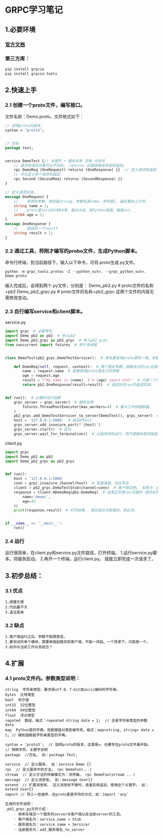 # GRPC学习笔记

## 1.必要环境

### [官方文档](http://doc.oschina.net/grpc?t=60138)

### 第三方库：

``` python
pip install grpcio
pip install grpcio-tools
```

## 2.快速上手

### 2.1 创建一个proto文件，编写接口。

文件名称：Demo.proto，文件格式如下：

```protobuf
// 说明proto的版本。
syntax = "proto3";


// 包名
package test;


service DemoTest {// 关键字 + 服务名称 空格 大括号
    // 请求和请求对象可以不同名。 returns 后面直接括号说明返回。
    rpc DemoReq (OneRequest) returns (OneResponse) {}  // 定义请求和返回
    // 可以定义多个请求和返回
    rpc Second (SecondReq) returns (SecondResponse) {}
}

// 定义请求实体。
message OneRequest {
    //    请求的参数，类型是string，参数名是name，序号是1. 最后要加上分号。
    string name = 1;
    //    proto里int分32和64等，都没关系，到Python里面，都是int。
    int64 age = 2;
}
message OneResponse {
    //    就返回一个result
    string result = 1;
}
```

### 2.2 通过工具，将刚才编写的probo文件，生成Python脚本。

命令行终端，到当前路径下，输入以下命令，可将.proto生成.py文件。

```
python -m grpc_tools.protoc -I --python_out=. --grpc_python_out=. Demo.proto
```

输入完成后，会得到两个.py文件，分别是：
Demo_pb2.py # proto文件的名称+pb2
Demo_pb2_grpc.py # proto文件的名称+pb2_grpc
这两个文件的内容无需修改变动。

### 2.3 自行编写service和client脚本。

service.py

```python
import grpc  # 必要导包
import Demo_pb2 as pb2  # 导入pb2
import Demo_pb2_grpc as pb2_grpc  # 导入pb2_grpc
from concurrent import futures  # 用于多线程


class DemoTest(pb2_grpc.DemoTestServicer):  # 类名要是和proto里的一致。参数则是pb2_grpc.类名+Servicer。

    def DemoReq(self, request, context):  # 两个固定参数。函数名对应rpc后面的请求名称
        name = request.name  # 直接调用proto里定义的参数
        age = request.age
        result = f"My name is {name}, I'm {age} years old!"  # 只是一个常规Python变量。无特殊含义
        return pb2.OneResponse(result=result)  # 返回对应rpc的返回实体。


def run():  # 必要的运行函数
    grpc_server = grpc.server(  # 服务实例
        futures.ThreadPoolExecutor(max_workers=4)  # 最大工作线程数量。
    )
    pb2_grpc.add_DemoTestServicer_to_server(DemoTest(), grpc_server)  # 将服务添加到grpc服务中。
    host = '127.0.0.1:5000'  # 启动的host
    grpc_server.add_insecure_port(f'{host}')
    grpc_server.start()  # 启动
    grpc_server.wait_for_termination()  # 让服务持续运行，而不是脚本跑完就挂。
```

client.py

```python
import grpc
import Demo_pb2 as pb2
import Demo_pb2_grpc as pb2_grpc


def run():
    host = '127.0.0.1:5000'
    conn = grpc.insecure_channel(host)  # 连接通道。协议写法
    client = pb2_grpc.DemoTestStub(channel=conn)  # 客户端实例。 名称为：proto里的类名+Stub
    response = client.HDemoReq(pb2.DemoReq(  # 这里正好是rpc后面的 请求实例(请求体)
        name='dewei',
        age=33
    ))
    print(response.result)  # 打印结果。 调试或日志查看的，非必须。


if __name__ == '__main__':
    run()

```

### 2.4 运行

运行很简单，在client.py和service.py文件路径，打开终端。
1.运行service.py脚本。将服务启动。
2.再开一个终端，运行client.py。 就能立即完成一次请求了。


## 3.初步总结：
### 3.1 优点
    1.搭建方便
    2.代码量不大
    3.语法简单
### 3.2 缺点
    1.客户端运行之后，参数不能随意变。
    2.要测试的单个模块，需要单独起服务和客户端，不能一并起。一个目录下，只能放一个。
    3.如何与当前工作业务结合？

## 4.扩展
### 4.1 proto文件内。参数类型说明：
```text
string  字符串类型，要求是utf-8、7-bit或ascii编码的字符串。
bytes  比特类型
bool  布尔值
int32  32位整型
int64  64位整型
float  浮点类型
repated  数组，格式：repeated string data = 1;  // 全是字符串类型的参数 data
map  Python里的字典。但是键值对类型被写死。格式：map<string, string> data = 1; // 键和值都是字符串类型的字典。

```
```text
syntax = 'proto3';  // 指明proto的版本，这里是=，也要写在proto文件最开始。
// 特殊字符，关键字说明
package  //包名。 如：package Test; 

service  // 定义服务。 如：service Demo {}  
rpc  // 定义服务中的方法。 rpc DemoFun(...)
stream  // 定义方法的传输模式为：流传输。 rpc DemoFun(stream ...)
message  // 定义消息体。 如：message User{}
extend  // 扩展消息体。 定义消息体不够时，或者后续追加，使用这个关键字。 如：extend User{}
import // 导入一些插件，在proto里是字符的方式，如：import 'any'
```
```text
生成的文件说明：
_pb2_grpc.py文件介绍：
    · 用来存储没一个服务的server与客户端以及注册server的工具。
    · 客户端名为：service_name + Stub
    · 服务端名为：service_name + Servicer
    · 注册服务为：add_服务端名_to_server
    
```
